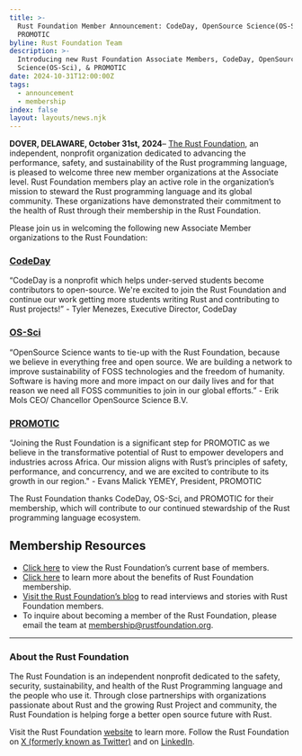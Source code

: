 ```yaml
---
title: >-
  Rust Foundation Member Announcement: CodeDay, OpenSource Science(OS-Sci), &
  PROMOTIC
byline: Rust Foundation Team
description: >-
  Introducing new Rust Foundation Associate Members, CodeDay, OpenSource
  Science(OS-Sci), & PROMOTIC
date: 2024-10-31T12:00:00Z
tags:
  - announcement
  - membership
index: false
layout: layouts/news.njk
---
```

**DOVER, DELAWARE, October 31st, 2024**– [The Rust Foundation](https://rustfoundation.org/), an independent, nonprofit organization dedicated to advancing the performance, safety, and sustainability of the Rust programming language, is pleased to welcome three new member organizations at the Associate level. Rust Foundation members play an active role in the organization’s mission to steward the Rust programming language and its global community. These organizations have demonstrated their commitment to the health of Rust through their membership in the Rust Foundation.

Please join us in welcoming the following new Associate Member organizations to the Rust Foundation:

### **[CodeDay](https://www.codeday.org/)**

“CodeDay is a nonprofit which helps under-served students become contributors to open-source. We're excited to join the Rust Foundation and continue our work getting more students writing Rust and contributing to Rust projects!” - Tyler Menezes, Executive Director, CodeDay

### **[OS-Sci](https://os-sci.com/)**

“OpenSource Science wants to tie-up with the Rust Foundation, because we believe in everything free and open source. We are building a network to improve sustainability of FOSS technologies and the freedom of humanity. Software is having more and more impact on our daily lives and for that reason we need all FOSS communities to join in our global efforts.” - Erik Mols CEO/ Chancellor OpenSource Science B.V.

### **[PROMOTIC](https://promotic-edu.org/en/)**

“Joining the Rust Foundation is a significant step for PROMOTIC as we believe in the transformative potential of Rust to empower developers and industries across Africa. Our mission aligns with Rust’s principles of safety, performance, and concurrency, and we are excited to contribute to its growth in our region." - Evans Malick YEMEY, President, PROMOTIC

The Rust Foundation thanks CodeDay, OS-Sci, and PROMOTIC for their membership, which will contribute to our continued stewardship of the Rust programming language ecosystem.

## **Membership Resources**

* [Click here](https://foundation.rust-lang.org/members/) to view the Rust Foundation’s current base of members.
* [Click here](https://foundation.rust-lang.org/info/become-a-member/) to learn more about the benefits of Rust Foundation membership.
* [Visit the Rust Foundation’s blog](https://foundation.rust-lang.org/tags/member%20spotlight/) to read interviews and stories with Rust Foundation members.
* To inquire about becoming a member of the Rust Foundation, please email the team at <u>membership@rustfoundation.org</u>.

---

### **About the Rust Foundation**

The Rust Foundation is an independent nonprofit dedicated to the safety, security, sustainability, and health of the Rust Programming language and the people who use it. Through close partnerships with organizations passionate about Rust and the growing Rust Project and community, the Rust Foundation is helping forge a better open source future with Rust.

Visit the Rust Foundation [website](https://foundation.rust-lang.org/) to learn more. Follow the Rust Foundation on [X (formerly known as Twitter)](https://twitter.com/rust_foundation) and on [LinkedIn](https://www.linkedin.com/company/rust-foundation).

&nbsp;
